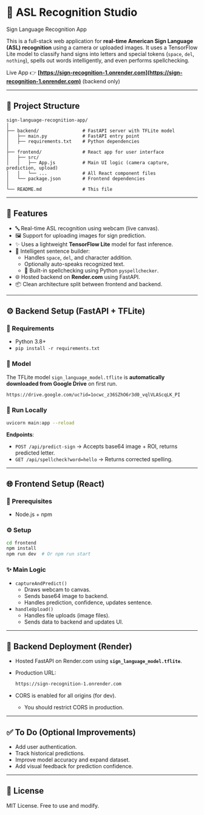 # 🧠 ASL Recognition Studio
Sign Language Recognition App

This is a full-stack web application for **real-time American Sign Language (ASL) recognition** using a camera or uploaded images. It uses a TensorFlow Lite model to classify hand signs into letters and special tokens (`space`, `del`, `nothing`), spells out words intelligently, and even performs spellchecking.

Live App 👉 **[https://sign-recognition-1.onrender.com](https://sign-recognition-1.onrender.com)** (backend only)

---

## 📁 Project Structure

```
sign-language-recognition-app/
│
├── backend/                # FastAPI server with TFLite model
│   ├── main.py             # FastAPI entry point
│   ├── requirements.txt    # Python dependencies
│
├── frontend/               # React app for user interface
│   ├── src/
│   │   ├── App.js          # Main UI logic (camera capture, prediction, upload)
│   │   └── ...             # All React component files
│   └── package.json        # Frontend dependencies
│
└── README.md               # This file
```

---

## 🚀 Features

- 🔤 Real-time ASL recognition using webcam (live canvas).
- 🖼️ Support for uploading images for sign prediction.
- ✨ Uses a lightweight **TensorFlow Lite** model for fast inference.
- 🧠 Intelligent sentence builder:
  - Handles `space`, `del`, and character addition.
  - Optionally auto-speaks recognized text.
  - 📝 Built-in spellchecking using Python `pyspellchecker`.
- 🌐 Hosted backend on **Render.com** using FastAPI.
- 📦 Clean architecture split between frontend and backend.

---

## ⚙️ Backend Setup (FastAPI + TFLite)

### 🔧 Requirements

- Python 3.8+
- `pip install -r requirements.txt`

### 🧠 Model

The TFLite model `sign_language_model.tflite` is **automatically downloaded from Google Drive** on first run.

```bash
https://drive.google.com/uc?id=1ocwc_z36SZhO6r3d0_vqlVLAScqLK_PI
```

### 🏃 Run Locally

```bash
uvicorn main:app --reload
```

**Endpoints**:

- `POST /api/predict-sign` → Accepts base64 image + ROI, returns predicted letter.
- `GET /api/spellcheck?word=hello` → Returns corrected spelling.

---

## 🌐 Frontend Setup (React)

### 🚧 Prerequisites

- Node.js + npm

### ⚙️ Setup

```bash
cd frontend
npm install
npm run dev  # Or npm run start
```

### ✨ Main Logic

- `captureAndPredict()`
  - Draws webcam to canvas.
  - Sends base64 image to backend.
  - Handles prediction, confidence, updates sentence.
- `handleUpload()`
  - Handles file uploads (image files).
  - Sends data to backend and updates UI.

---

## 🔗 Backend Deployment (Render)

- Hosted FastAPI on Render.com using **`sign_language_model.tflite`**.
- Production URL:
  
  ```bash
  https://sign-recognition-1.onrender.com
  ```

- CORS is enabled for all origins (for dev).
  - You should restrict CORS in production.

---

## ✅ To Do (Optional Improvements)

- Add user authentication.
- Track historical predictions.
- Improve model accuracy and expand dataset.
- Add visual feedback for prediction confidence.

---

## 📜 License

MIT License. Free to use and modify.